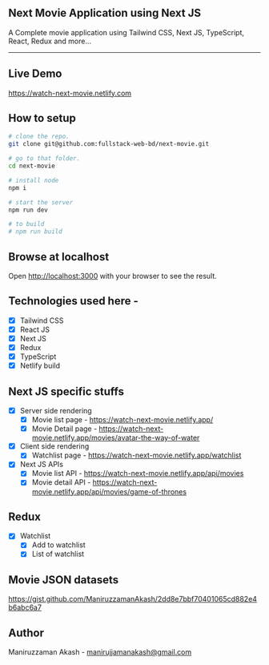 ## Next Movie Application using Next JS

A Complete movie application using Tailwind CSS, Next JS, TypeScript, React, Redux and more...

---

## Live Demo
https://watch-next-movie.netlify.com


## How to setup

```bash
# clone the repo.
git clone git@github.com:fullstack-web-bd/next-movie.git

# go to that folder.
cd next-movie

# install node
npm i

# start the server
npm run dev

# to build
# npm run build
```

## Browse at localhost
Open [http://localhost:3000](http://localhost:3000) with your browser to see the result.

## Technologies used here -
  - [x] Tailwind CSS
  - [x] React JS
  - [x] Next JS
  - [x] Redux
  - [x] TypeScript
  - [x] Netlify build

## Next JS specific stuffs
  - [x] Server side rendering
    - [x] Movie list page - https://watch-next-movie.netlify.app/
    - [x] Movie Detail page - https://watch-next-movie.netlify.app/movies/avatar-the-way-of-water
  - [x] Client side rendering
    - [x] Watchlist page - https://watch-next-movie.netlify.app/watchlist
  - [x] Next JS APIs
    - [x] Movie list API - https://watch-next-movie.netlify.app/api/movies
    - [x] Movie detail API - https://watch-next-movie.netlify.app/api/movies/game-of-thrones

## Redux
  - [x] Watchlist
    - [x] Add to watchlist
    - [x] List of watchlist

## Movie JSON datasets
https://gist.github.com/ManiruzzamanAkash/2dd8e7bbf70401065cd882e4b6abc6a7

## Author
Maniruzzaman Akash - manirujjamanakash@gmail.com
